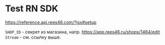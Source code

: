 # Test RN SDK

https://reference.api.rees46.com/?jsx#setup

`SHOP_ID` - секрет из магазина, напр. https://app.rees46.ru/shops/1464/edit
`Stream` - см. ссылку выше.
